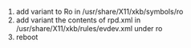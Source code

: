 1. add variant to Ro in /usr/share/X11/xkb/symbols/ro
2. add variant the contents of rpd.xml in /usr/share/X11/xkb/rules/evdev.xml under ro
3. reboot

